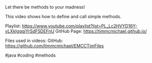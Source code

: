 Let there  be methods to your madness!

This video shows how to define and call simple methods.

Playlist: https://www.youtube.com/playlist?list=PL_Lc2HVYD16Y-vLXkIgggjYrSdF5DEFnU
GitHub Page: https://timmcmichael.github.io/

Files used in videos:
GitHub: https://github.com/timmcmichael/EMCCTimFiles

#java #coding #methods